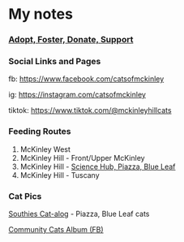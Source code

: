 # My notes


### [Adopt, Foster, Donate, Support](https://bit.ly/catsofmckinleyms)


### Social Links and Pages

fb: https://www.facebook.com/catsofmckinley

ig: https://instagram.com/catsofmckinley

tiktok: https://www.tiktok.com/@mckinleyhillcats


### Feeding Routes

1. McKinley West
1. McKinley Hill - Front/Upper McKinley
1. McKinley Hill - [Science Hub, Piazza, Blue Leaf](southies.md)
1. McKinley Hill - Tuscany


### Cat Pics

[Southies Cat-alog](https://bit.ly/southies-cat-alog) - Piazza, Blue Leaf cats

[Community Cats Album (FB)](https://www.facebook.com/media/set/?set=a.513282400134086)
